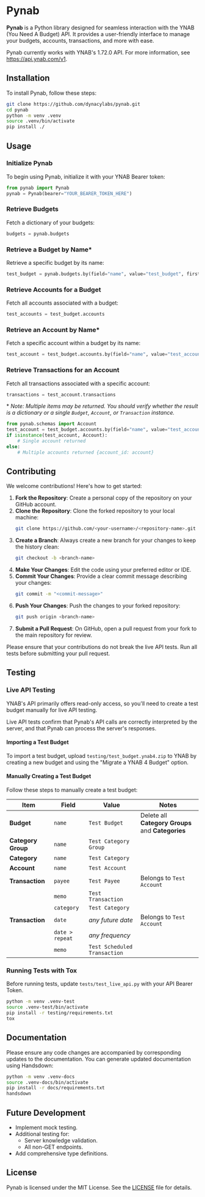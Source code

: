 # Pynab

**Pynab** is a Python library designed for seamless interaction with the YNAB (You Need A Budget) API. It provides a user-friendly interface to manage your budgets, accounts, transactions, and more with ease.

Pynab currently works with YNAB's 1.72.0 API. For more information, see https://api.ynab.com/v1.

## Installation

To install Pynab, follow these steps:

```sh
git clone https://github.com/dynacylabs/pynab.git
cd pynab
python -m venv .venv
source .venv/bin/activate
pip install ./
```

## Usage

### Initialize Pynab

To begin using Pynab, initialize it with your YNAB Bearer token:

```python
from pynab import Pynab
pynab = Pynab(bearer="YOUR_BEARER_TOKEN_HERE")
```

### Retrieve Budgets

Fetch a dictionary of your budgets:

```python
budgets = pynab.budgets
```

### Retrieve a Budget by Name*

Retrieve a specific budget by its name:

```python
test_budget = pynab.budgets.by(field="name", value="test_budget", first=True)
```

### Retrieve Accounts for a Budget

Fetch all accounts associated with a budget:

```python
test_accounts = test_budget.accounts
```

### Retrieve an Account by Name*

Fetch a specific account within a budget by its name:

```python
test_account = test_budget.accounts.by(field="name", value="test_account", first=True)
```

### Retrieve Transactions for an Account

Fetch all transactions associated with a specific account:

```python
transactions = test_account.transactions
```

\* _Note: Multiple items may be returned. You should verify whether the result is a dictionary or a single `Budget`, `Account`, or `Transaction` instance._

```python
from pynab.schemas import Account
test_account = test_budget.accounts.by(field="name", value="test_account", first=False)
if isinstance(test_account, Account):
    # Single account returned
else:
    # Multiple accounts returned {account_id: account}
```

## Contributing

We welcome contributions! Here's how to get started:

1. **Fork the Repository**: Create a personal copy of the repository on your GitHub account.
2. **Clone the Repository**: Clone the forked repository to your local machine:
    ```sh
    git clone https://github.com/<your-username>/<repository-name>.git
    ```
3. **Create a Branch**: Always create a new branch for your changes to keep the history clean:
    ```sh
    git checkout -b <branch-name>
    ```
4. **Make Your Changes**: Edit the code using your preferred editor or IDE.
5. **Commit Your Changes**: Provide a clear commit message describing your changes:
    ```sh
    git commit -m "<commit-message>"
    ```
6. **Push Your Changes**: Push the changes to your forked repository:
    ```sh
    git push origin <branch-name>
    ```
7. **Submit a Pull Request**: On GitHub, open a pull request from your fork to the main repository for review.

Please ensure that your contributions do not break the live API tests. Run all tests before submitting your pull request.

## Testing

### Live API Testing

YNAB's API primarily offers read-only access, so you'll need to create a test budget manually for live API testing.

Live API tests confirm that Pynab's API calls are correctly interpreted by the server, and that Pynab can process the server's responses.

#### Importing a Test Budget

To import a test budget, upload `testing/test_budget.ynab4.zip` to YNAB by creating a new budget and using the "Migrate a YNAB 4 Budget" option.

#### Manually Creating a Test Budget

Follow these steps to manually create a test budget:

| Item               | Field            | Value                        | Notes                                              |
|--------------------|------------------|------------------------------|---------------------------------------------------|
| **Budget**          | `name`           | `Test Budget`                | Delete all **Category Groups** and **Categories** |
| **Category Group**  | `name`           | `Test Category Group`        |                                                   |
| **Category**        | `name`           | `Test Category`              |                                                   |
| **Account**         | `name`           | `Test Account`               |                                                   |
| **Transaction**     | `payee`          | `Test Payee`                 | Belongs to `Test Account`                         |
|                    | `memo`           | `Test Transaction`           |                                                   |
|                    | `category`       | `Test Category`              |                                                   |
| **Transaction**     | `date`           | _any future date_            | Belongs to `Test Account`                         |
|                    | `date > repeat`  | _any frequency_              |                                                   |
|                    | `memo`           | `Test Scheduled Transaction` |                                                   |

### Running Tests with Tox

Before running tests, update `tests/test_live_api.py` with your API Bearer Token.

```sh
python -m venv .venv-test
source .venv-test/bin/activate
pip install -r testing/requirements.txt
tox
```

## Documentation

Please ensure any code changes are accompanied by corresponding updates to the documentation. You can generate updated documentation using Handsdown:

```sh
python -m venv .venv-docs
source .venv-docs/bin/activate
pip install -r docs/requirements.txt
handsdown
```

## Future Development

- Implement mock testing.
- Additional testing for:
  - Server knowledge validation.
  - All non-GET endpoints.
- Add comprehensive type definitions.

## License
Pynab is licensed under the MIT License. See the [LICENSE](LICENSE) file for details.
